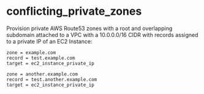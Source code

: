 # conflicting_private_zones

Provision private AWS Route53 zones with a root and overlapping subdomain attached to a VPC with a 10.0.0.0/16 CIDR with records assigned to a private IP of an EC2 Instance:


```
zone = example.com
record = test.example.com
target = ec2_instance_private_ip

zone = another.example.com
record = test.another.example.com
target = ec2_instance_private_ip
```

